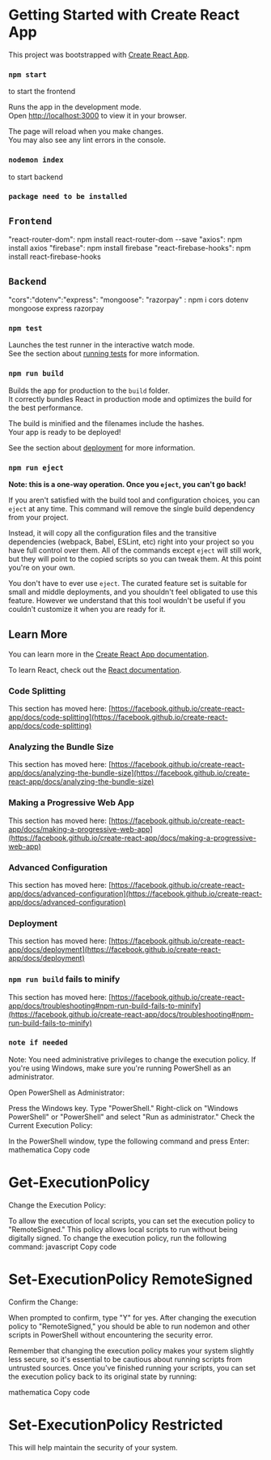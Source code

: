 # Getting Started with Create React App

This project was bootstrapped with [Create React App](https://github.com/facebook/create-react-app).

### `npm start`

to start the frontend

Runs the app in the development mode.\
Open [http://localhost:3000](http://localhost:3000) to view it in your browser.

The page will reload when you make changes.\
You may also see any lint errors in the console.

### `nodemon index`

to start backend

### `package need to be installed`

## `Frontend`

"react-router-dom": npm install react-router-dom --save
"axios": npm install axios
"firebase": npm install firebase
"react-firebase-hooks": npm install react-firebase-hooks

## `Backend`

"cors":"dotenv":"express": "mongoose": "razorpay" : npm i cors dotenv mongoose express razorpay

### `npm test`

Launches the test runner in the interactive watch mode.\
See the section about [running tests](https://facebook.github.io/create-react-app/docs/running-tests) for more information.

### `npm run build`

Builds the app for production to the `build` folder.\
It correctly bundles React in production mode and optimizes the build for the best performance.

The build is minified and the filenames include the hashes.\
Your app is ready to be deployed!

See the section about [deployment](https://facebook.github.io/create-react-app/docs/deployment) for more information.

### `npm run eject`

**Note: this is a one-way operation. Once you `eject`, you can't go back!**

If you aren't satisfied with the build tool and configuration choices, you can `eject` at any time. This command will remove the single build dependency from your project.

Instead, it will copy all the configuration files and the transitive dependencies (webpack, Babel, ESLint, etc) right into your project so you have full control over them. All of the commands except `eject` will still work, but they will point to the copied scripts so you can tweak them. At this point you're on your own.

You don't have to ever use `eject`. The curated feature set is suitable for small and middle deployments, and you shouldn't feel obligated to use this feature. However we understand that this tool wouldn't be useful if you couldn't customize it when you are ready for it.

## Learn More

You can learn more in the [Create React App documentation](https://facebook.github.io/create-react-app/docs/getting-started).

To learn React, check out the [React documentation](https://reactjs.org/).

### Code Splitting

This section has moved here: [https://facebook.github.io/create-react-app/docs/code-splitting](https://facebook.github.io/create-react-app/docs/code-splitting)

### Analyzing the Bundle Size

This section has moved here: [https://facebook.github.io/create-react-app/docs/analyzing-the-bundle-size](https://facebook.github.io/create-react-app/docs/analyzing-the-bundle-size)

### Making a Progressive Web App

This section has moved here: [https://facebook.github.io/create-react-app/docs/making-a-progressive-web-app](https://facebook.github.io/create-react-app/docs/making-a-progressive-web-app)

### Advanced Configuration

This section has moved here: [https://facebook.github.io/create-react-app/docs/advanced-configuration](https://facebook.github.io/create-react-app/docs/advanced-configuration)

### Deployment

This section has moved here: [https://facebook.github.io/create-react-app/docs/deployment](https://facebook.github.io/create-react-app/docs/deployment)

### `npm run build` fails to minify

This section has moved here: [https://facebook.github.io/create-react-app/docs/troubleshooting#npm-run-build-fails-to-minify](https://facebook.github.io/create-react-app/docs/troubleshooting#npm-run-build-fails-to-minify)

### `note if needed`

Note: You need administrative privileges to change the execution policy. If you're using Windows, make sure you're running PowerShell as an administrator.

Open PowerShell as Administrator:

Press the Windows key.
Type "PowerShell."
Right-click on "Windows PowerShell" or "PowerShell" and select "Run as administrator."
Check the Current Execution Policy:

In the PowerShell window, type the following command and press Enter:
mathematica
Copy code

# Get-ExecutionPolicy

Change the Execution Policy:

To allow the execution of local scripts, you can set the execution policy to "RemoteSigned." This policy allows local scripts to run without being digitally signed.
To change the execution policy, run the following command:
javascript
Copy code

# Set-ExecutionPolicy RemoteSigned

Confirm the Change:

When prompted to confirm, type "Y" for yes.
After changing the execution policy to "RemoteSigned," you should be able to run nodemon and other scripts in PowerShell without encountering the security error.

Remember that changing the execution policy makes your system slightly less secure, so it's essential to be cautious about running scripts from untrusted sources. Once you've finished running your scripts, you can set the execution policy back to its original state by running:

mathematica
Copy code

# Set-ExecutionPolicy Restricted

This will help maintain the security of your system.
